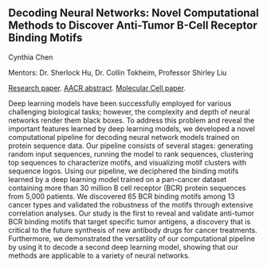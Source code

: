 ## Decoding Neural Networks: Novel Computational Methods to Discover Anti-Tumor B-Cell Receptor Binding Motifs
Cynthia Chen

Mentors: Dr. Sherlock Hu, Dr. Collin Tokheim, Professor Shirley Liu

[Research paper](https://drive.google.com/file/d/1ncd2uYxCjTl2Qi93eE6oOBZQkUFPUoKX/view?usp=share_link).
[AACR abstract](https://aacrjournals.org/cancerres/article/80/16_Supplement/4879/643623/Abstract-4879-Identification-of-degron-motifs-and).
[Molecular Cell paper](https://pubmed.ncbi.nlm.nih.gov/33567269/). 

Deep learning models have been successfully employed for various challenging biological tasks; however, the complexity and depth of neural networks render them black boxes. To address this problem and reveal the important features learned by deep learning models, we developed a novel computational pipeline for decoding neural network models trained on protein sequence data. Our pipeline consists of several stages: generating random input sequences, running the model to rank sequences, clustering top sequences to characterize motifs, and visualizing motif clusters with sequence logos. Using our pipeline, we deciphered the binding motifs learned by a deep learning model trained on a pan-cancer dataset containing more than 30 million B cell receptor (BCR) protein sequences from 5,000 patients. We discovered 65 BCR binding motifs among 13 cancer types and validated the robustness of the motifs through extensive correlation analyses. Our study is the first to reveal and validate anti-tumor BCR binding motifs that target specific tumor antigens, a discovery that is critical to the future synthesis of new antibody drugs for cancer treatments. Furthermore, we demonstrated the versatility of our computational pipeline by using it to decode a second deep learning model, showing that our methods are applicable to a variety of neural networks.
